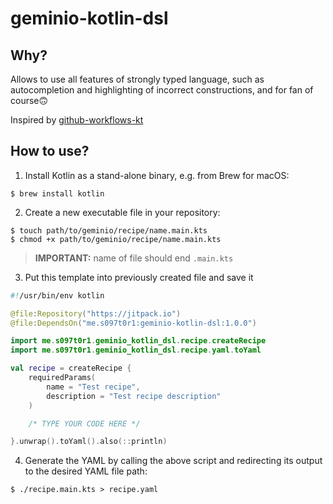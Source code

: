 # geminio-kotlin-dsl

## Why?
Allows to use all features of strongly typed language,
such as autocompletion and highlighting of incorrect constructions, and for
fan of course🙃

Inspired by [github-workflows-kt](https://github.com/krzema12/github-workflows-kt)

## How to use?

1. Install Kotlin as a stand-alone binary, e.g. from Brew for macOS:
```shell
$ brew install kotlin
```
2. Create a new executable file in your repository:
```shell
$ touch path/to/geminio/recipe/name.main.kts
$ chmod +x path/to/geminio/recipe/name.main.kts
```
> **IMPORTANT:** name of file should end `.main.kts`

3. Put this template into previously created file and save it
``` kotlin
#!/usr/bin/env kotlin

@file:Repository("https://jitpack.io")
@file:DependsOn("me.s097t0r1:geminio-kotlin-dsl:1.0.0")

import me.s097t0r1.geminio_kotlin_dsl.recipe.createRecipe
import me.s097t0r1.geminio_kotlin_dsl.recipe.yaml.toYaml

val recipe = createRecipe {
    requiredParams(
        name = "Test recipe",
        description = "Test recipe description"
    )

    /* TYPE YOUR CODE HERE */

}.unwrap().toYaml().also(::println)
```

4. Generate the YAML by calling the above script and redirecting its output to the desired YAML file path:

```shell
$ ./recipe.main.kts > recipe.yaml
```